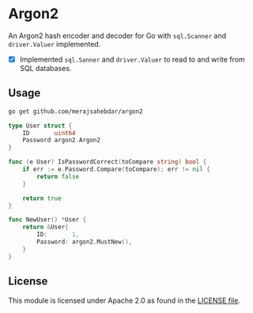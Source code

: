 # Argon2

An Argon2 hash encoder and decoder for Go with `sql.Scanner` and `driver.Valuer` implemented.

- [x] Implemented `sql.Sanner` and `driver.Valuer` to read to and write from SQL databases.

## Usage

```bash
go get github.com/merajsahebdar/argon2
```

```go
type User struct {
    ID       uint64
    Password argon2.Argon2
}

func (e User) IsPasswordCorrect(toCompare string) bool {
    if err := e.Password.Compare(toCompare); err != nil {
        return false
    }

    return true
}

func NewUser() *User {
    return &User{
        ID:       1,
        Password: argon2.MustNew(),
    }
}
```

## License

This module is licensed under Apache 2.0 as found in the [LICENSE file](LICENSE).
